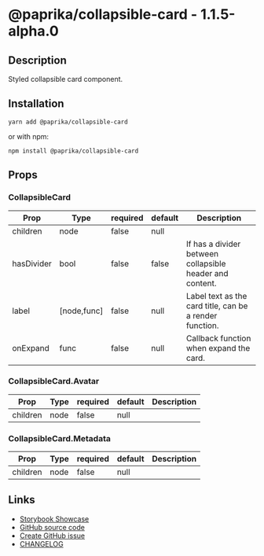 <!-- start: Autogenerated - do not modify -->

# @paprika/collapsible-card - 1.1.5-alpha.0

## Description

Styled collapsible card component.

## Installation

```
yarn add @paprika/collapsible-card
```

or with npm:

```
npm install @paprika/collapsible-card
```

## Props

### CollapsibleCard

| Prop       | Type        | required | default | Description                                              |
| ---------- | ----------- | -------- | ------- | -------------------------------------------------------- |
| children   | node        | false    | null    |                                                          |
| hasDivider | bool        | false    | false   | If has a divider between collapsible header and content. |
| label      | [node,func] | false    | null    | Label text as the card title, can be a render function.  |
| onExpand   | func        | false    | null    | Callback function when expand the card.                  |

### CollapsibleCard.Avatar

| Prop     | Type | required | default | Description |
| -------- | ---- | -------- | ------- | ----------- |
| children | node | false    | null    |             |

### CollapsibleCard.Metadata

| Prop     | Type | required | default | Description |
| -------- | ---- | -------- | ------- | ----------- |
| children | node | false    | null    |             |

<!-- end: Autogenerated - do not modify -->
<!-- content -->

<!-- eoContent -->

## Links

- [Storybook Showcase](https://paprika.highbond.com/?path=/story/navigation-collapsiblecard--showcase)
- [GitHub source code](https://github.com/acl-services/paprika/tree/master/packages/CollapsibleCard/src)
- [Create GitHub issue](https://github.com/acl-services/paprika/issues/new?label=[]&title=@paprika/collapsible-card%20[help]:%20your%20short%20description&body=%0A%23%20Help%20wanted%0A%0A%23%23%20Please%20write%20your%20question.%0A*A%20clear%20and%20concise%20description%20of%20what%20the%20question%20is*%0A%0A%23%23%20Additional%20context%0A*Add%20any%20other%20context%20or%20screenshots%20about%20your%20question%20here.*%0A)
- [CHANGELOG](https://github.com/acl-services/paprika/tree/master/packages/CollapsibleCard/CHANGELOG.md)
